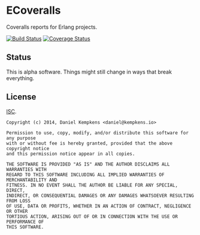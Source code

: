 # ECoveralls

Coveralls reports for Erlang projects.

[![Build Status](https://travis-ci.org/nifoc/ecoveralls.png)](https://travis-ci.org/nifoc/ecoveralls) [![Coverage Status](https://coveralls.io/repos/nifoc/ecoveralls/badge.png?branch=master)](https://coveralls.io/r/nifoc/ecoveralls?branch=master)

## Status

This is alpha software. Things might still change in ways that break everything.

## License

[ISC](https://en.wikipedia.org/wiki/ISC_license).

```
Copyright (c) 2014, Daniel Kempkens <daniel@kempkens.io>

Permission to use, copy, modify, and/or distribute this software for any purpose
with or without fee is hereby granted, provided that the above copyright notice
and this permission notice appear in all copies.

THE SOFTWARE IS PROVIDED "AS IS" AND THE AUTHOR DISCLAIMS ALL WARRANTIES WITH
REGARD TO THIS SOFTWARE INCLUDING ALL IMPLIED WARRANTIES OF MERCHANTABILITY AND
FITNESS. IN NO EVENT SHALL THE AUTHOR BE LIABLE FOR ANY SPECIAL, DIRECT,
INDIRECT, OR CONSEQUENTIAL DAMAGES OR ANY DAMAGES WHATSOEVER RESULTING FROM LOSS
OF USE, DATA OR PROFITS, WHETHER IN AN ACTION OF CONTRACT, NEGLIGENCE OR OTHER
TORTIOUS ACTION, ARISING OUT OF OR IN CONNECTION WITH THE USE OR PERFORMANCE OF
THIS SOFTWARE.
```
